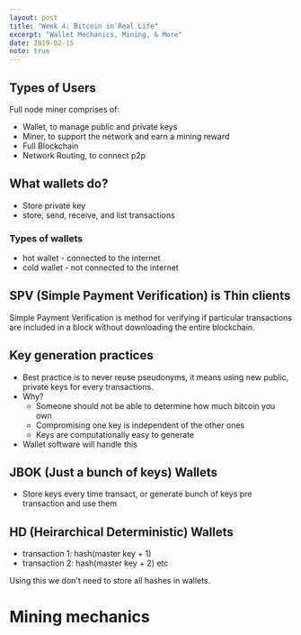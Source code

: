 ```yaml
---
layout: post
title: "Week 4: Bitcoin in Real Life"
excerpt: "Wallet Mechanics, Mining, & More"
date: 2019-02-15
note: true
---
```


## Types of Users

Full node miner comprises of:
- Wallet, to manage public and private keys
- Miner, to support the network and earn a mining reward
- Full Blockchain
- Network Routing, to connect p2p

## What wallets do?
- Store private key
- store, send, receive, and list transactions

### Types of wallets
- hot wallet - connected to the internet
- cold wallet - not connected to the internet

## SPV (Simple Payment Verification) is Thin clients
Simple Payment Verification is method for verifying if particular transactions
are included in a block without downloading the entire blockchain.

## Key generation practices
- Best practice is to never reuse pseudonyms, it means using new public, private
  keys for every transactions.
- Why?
  - Someone should not be able to determine how much bitcoin you own
  - Compromising one key is independent of the other ones
  - Keys are computationally easy to generate
- Wallet software will handle this

## JBOK (Just a bunch of keys) Wallets
- Store keys every time transact, or generate bunch of keys pre transaction and
  use them

## HD (Heirarchical Deterministic) Wallets
- transaction 1: hash(master key + 1)
- transaction 2: hash(master key + 2) etc

Using this we don't need to store all hashes in wallets.

# Mining mechanics
